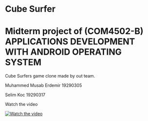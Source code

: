 # Cube Surfer
# Midterm project of (COM4502-B) APPLICATIONS DEVELOPMENT WITH ANDROID OPERATING SYSTEM

Cube Surfers game clone made by out team.

Muhammed Musab Erdemir 19290305

Selim Koc 19290317

Watch the video

[![Watch the video](https://i3.ytimg.com/vi/AeplCUslc7Q/maxresdefault.jpg)](https://www.youtube.com/watch?v=AeplCUslc7Q)


